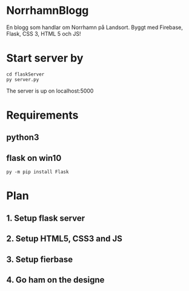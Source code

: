 # NorrhamnBlogg
En blogg som handlar om Norrhamn på Landsort. Byggt med Firebase, Flask, CSS 3, HTML 5 och JS!

# Start server by 

```
cd flaskServer 
py server.py

```
The server is up on localhost:5000 

# Requirements
## python3

## flask on win10
```
py -m pip install Flask

```

# Plan
## 1. Setup flask server
## 2. Setup HTML5, CSS3 and JS
## 3. Setup fierbase
## 4. Go ham on the designe 